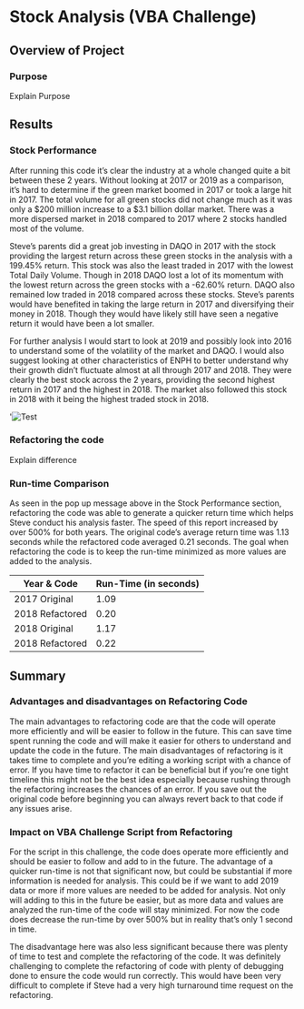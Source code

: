 # Stock Analysis (VBA Challenge)

## Overview of Project

### Purpose
Explain Purpose

## Results

### Stock Performance
After running this code it’s clear the industry at a whole changed quite a bit between these 2 years. Without looking at 2017 or 2019 as a comparison, it’s hard to determine if the green market boomed in 2017 or took a large hit in 2017. The total volume for all green stocks did not change much as it was only a $200 million increase to a $3.1 billion dollar market. There was a more dispersed market in 2018 compared to 2017 where 2 stocks handled most of the volume.

Steve’s parents did a great job investing in DAQO in 2017 with the stock providing the largest return across these green stocks in the analysis with a 199.45% return. This stock was also the least traded in 2017 with the lowest Total Daily Volume. Though in 2018 DAQO lost a lot of its momentum with the lowest return across the green stocks with a -62.60% return. DAQO also remained low traded in 2018 compared across these stocks. Steve’s parents would have benefited in taking the large return in 2017 and diversifying their money in 2018. Though they would have likely still have seen a negative return it would have been a lot smaller.

For further analysis I would start to look at 2019 and possibly look into 2016 to understand some of the volatility of the market and DAQO. I would also suggest looking at other characteristics of ENPH to better understand why their growth didn’t fluctuate almost at all through 2017 and 2018. They were clearly the best stock across the 2 years, providing the second highest return in 2017 and the highest in 2018. The market also followed this stock in 2018 with it being the highest traded stock in 2018.

'![Test](path)


### Refactoring the code
Explain difference

### Run-time Comparison
As seen in the pop up message above in the Stock Performance section, refactoring the code was able to generate a quicker return time which helps Steve conduct his analysis faster. The speed of this report increased by over 500% for both years. The original code’s average return time was 1.13 seconds while the refactored code averaged 0.21 seconds. The goal when refactoring the code is to keep the run-time minimized as more values are added to the analysis.

| Year & Code | Run-Time (in seconds) |
| --- | --- |
| 2017 Original | 1.09 |
| 2018 Refactored | 0.20 |
| 2018 Original | 1.17 |
| 2018 Refactored | 0.22 |

## Summary

### Advantages and disadvantages on Refactoring Code
The main advantages to refactoring code are that the code will operate more efficiently and will be easier to follow in the future. This can save time spent running the code and will make it easier for others to understand and update the code in the future. The main disadvantages of refactoring is it takes time to complete and you’re editing a working script with a chance of error. If you have time to refactor it can be beneficial but if you’re one tight timeline this might not be the best idea especially because rushing through the refactoring increases the chances of an error. If you save out the original code before beginning you can always revert back to that code if any issues arise. 

### Impact on VBA Challenge Script from Refactoring
For the script in this challenge, the code does operate more efficiently and should be easier to follow and add to in the future. The advantage of a quicker run-time is not that significant now, but could be substantial if more information is needed for analysis. This could be if we want to add 2019 data or more if more values are needed to be added for analysis. Not only will adding to this in the future be easier, but as more data and values are analyzed the run-time of the code will stay minimized. For now the code does decrease the run-time by over 500% but in reality that’s only 1 second in time. 

The disadvantage here was also less significant because there was plenty of time to test and complete the refactoring of the code. It was definitely challenging to complete the refactoring of code with plenty of debugging done to ensure the code would run correctly. This would have been very difficult to complete if Steve had a very high turnaround time request on the refactoring.

